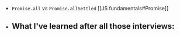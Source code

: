- `Promise.all` vs `Promise.allSettled` [[JS fundamentals#Promise]]
- What I've learned after all those interviews:
	- 